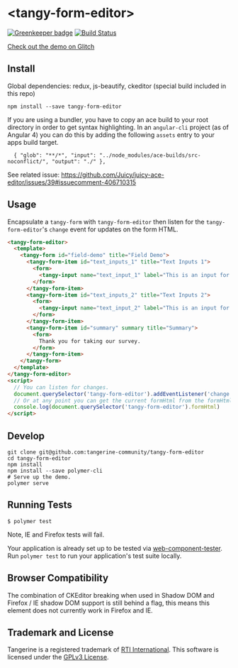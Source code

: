 # \<tangy-form-editor\>

[![Greenkeeper badge](https://badges.greenkeeper.io/Tangerine-Community/tangy-form-editor.svg)](https://greenkeeper.io/) [![Build Status](https://travis-ci.org/Tangerine-Community/tangy-form-editor.svg?branch=master)](https://travis-ci.org/Tangerine-Community/tangy-form-editor)

[Check out the demo on Glitch](https://tangy-form-editor.glitch.me/)

## Install
Global dependencies: redux, js-beautify, ckeditor (special build included in this repo)

```
npm install --save tangy-form-editor
```

If you are using a bundler, you have to copy an ace build to your root directory in order to get syntax highlighting. In an `angular-cli` project (as of Angular 4) you can do this by adding the following `assets` entry to your apps build target.
```
  { "glob": "**/*", "input": "../node_modules/ace-builds/src-noconflict/", "output": "./" },
```

See related issue: https://github.com/Juicy/juicy-ace-editor/issues/39#issuecomment-406710315

## Usage
Encapsulate a `tangy-form` with `tangy-form-editor` then listen for the `tangy-form-editor`'s `change` event for updates on the form HTML.

```html
<tangy-form-editor>
  <template>
    <tangy-form id="field-demo" title="Field Demo">
      <tangy-form-item id="text_inputs_1" title="Text Inputs 1">
        <form>
          <tangy-input name="text_input_1" label="This is an input for text." type="text"></tangy-input>
        </form>
      </tangy-form-item>
      <tangy-form-item id="text_inputs_2" title="Text Inputs 2">
        <form>
          <tangy-input name="text_input_2" label="This is an input for text that is required." type="text" error-message="This is required." required></tangy-input>
        </form>
      </tangy-form-item> 
      <tangy-form-item id="summary" summary title="Summary">
        <form>
          Thank you for taking our survey.
        </form>
      </tangy-form-item> 
    </tangy-form>
  </template>
</tangy-form-editor>
<script>
  // You can listen for changes.
  document.querySelector('tangy-form-editor').addEventListener('change', event => console.log(event.detail))
  // Or at any point you can get the current formHtml from the formHtml property.
  console.log(document.querySelector('tangy-form-editor').formHtml)
</script>
```

## Develop
```
git clone git@github.com:tangerine-community/tangy-form-editor
cd tangy-form-editor
npm install
npm install --save polymer-cli
# Serve up the demo.
polymer serve
```

## Running Tests

```
$ polymer test
```
Note, IE and Firefox tests will fail.

Your application is already set up to be tested via [web-component-tester](https://github.com/Polymer/web-component-tester). Run `polymer test` to run your application's test suite locally.

## Browser Compatibility
The combination of CKEditor breaking when used in Shadow DOM and Firefox / IE shadow DOM support is still behind a flag, this means this element does not currently work in Firefox and IE.

## Trademark and License
Tangerine is a registered trademark of [RTI International](https://rti.org). This software is licensed under the [GPLv3 License](https://www.gnu.org/licenses/gpl-3.0.en.html).
